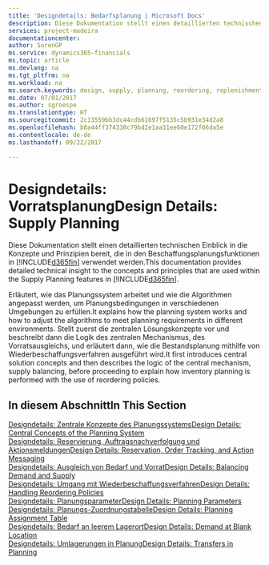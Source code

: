 ```yaml
---
title: 'Designdetails: Bedarfsplanung | Microsoft Docs'
description: Diese Dokumentation stellt einen detaillierten technischen Einblick in die Konzepte und Prinzipien bereit, die in den Beschaffungsplanungsfunktionen in [!INCLUDE[d365fin](includes/d365fin_md.md)] verwendet werden.
services: project-madeira
documentationcenter: 
author: SorenGP
ms.service: dynamics365-financials
ms.topic: article
ms.devlang: na
ms.tgt_pltfrm: na
ms.workload: na
ms.search.keywords: design, supply, planning, reordering, replenishment
ms.date: 07/01/2017
ms.author: sgroespe
ms.translationtype: HT
ms.sourcegitcommit: 2c13559bb3dc44cdb61697f5135c5b931e34d2a8
ms.openlocfilehash: b8a44ff374338c79bd2e1aa31ee60e172f06da5e
ms.contentlocale: de-de
ms.lasthandoff: 09/22/2017

---
```

# <a name="design-details-supply-planning"></a><span data-ttu-id="a6963-103">Designdetails: Vorratsplanung</span><span class="sxs-lookup"><span data-stu-id="a6963-103">Design Details: Supply Planning</span></span>
<span data-ttu-id="a6963-104">Diese Dokumentation stellt einen detaillierten technischen Einblick in die Konzepte und Prinzipien bereit, die in den Beschaffungsplanungsfunktionen in [!INCLUDE[d365fin](includes/d365fin_md.md)] verwendet werden.</span><span class="sxs-lookup"><span data-stu-id="a6963-104">This documentation provides detailed technical insight to the concepts and principles that are used within the Supply Planning features in [!INCLUDE[d365fin](includes/d365fin_md.md)].</span></span>  

<span data-ttu-id="a6963-105">Erläutert, wie das Planungssystem arbeitet und wie die Algorithmen angepasst werden, um Planungsbedingungen in verschiedenen Umgebungen zu erfüllen.</span><span class="sxs-lookup"><span data-stu-id="a6963-105">It explains how the planning system works and how to adjust the algorithms to meet planning requirements in different environments.</span></span> <span data-ttu-id="a6963-106">Stellt zuerst die zentralen Lösungskonzepte vor und beschreibt dann die Logik des zentralen Mechanismus, des Vorratsausgleichs, und erläutert dann, wie die Bestandsplanung mithilfe von Wiederbeschaffungsverfahren ausgeführt wird.</span><span class="sxs-lookup"><span data-stu-id="a6963-106">It first introduces central solution concepts and then describes the logic of the central mechanism, supply balancing, before proceeding to explain how inventory planning is performed with the use of reordering policies.</span></span>  

## <a name="in-this-section"></a><span data-ttu-id="a6963-107">In diesem Abschnitt</span><span class="sxs-lookup"><span data-stu-id="a6963-107">In This Section</span></span>  
[<span data-ttu-id="a6963-108">Designdetails: Zentrale Konzepte des Planungssystems</span><span class="sxs-lookup"><span data-stu-id="a6963-108">Design Details: Central Concepts of the Planning System</span></span>](design-details-central-concepts-of-the-planning-system.md)  
[<span data-ttu-id="a6963-109">Designdetails: Reservierung, Auftragsnachverfolgung und Aktionsmeldungen</span><span class="sxs-lookup"><span data-stu-id="a6963-109">Design Details: Reservation, Order Tracking, and Action Messaging</span></span>](design-details-reservation-order-tracking-and-action-messaging.md)  
[<span data-ttu-id="a6963-110">Designdetails: Ausgleich von Bedarf und Vorrat</span><span class="sxs-lookup"><span data-stu-id="a6963-110">Design Details: Balancing Demand and Supply</span></span>](design-details-balancing-demand-and-supply.md)  
[<span data-ttu-id="a6963-111">Designdetails: Umgang mit Wiederbeschaffungsverfahren</span><span class="sxs-lookup"><span data-stu-id="a6963-111">Design Details: Handling Reordering Policies</span></span>](design-details-handling-reordering-policies.md)  
[<span data-ttu-id="a6963-112">Designdetails: Planungsparameter</span><span class="sxs-lookup"><span data-stu-id="a6963-112">Design Details: Planning Parameters</span></span>](design-details-planning-parameters.md)  
[<span data-ttu-id="a6963-113">Designdetails: Planungs-Zuordnungstabelle</span><span class="sxs-lookup"><span data-stu-id="a6963-113">Design Details: Planning Assignment Table</span></span>](design-details-planning-assignment-table.md)  
[<span data-ttu-id="a6963-114">Designdetails: Bedarf an leerem Lagerort</span><span class="sxs-lookup"><span data-stu-id="a6963-114">Design Details: Demand at Blank Location</span></span>](design-details-demand-at-blank-location.md)  
[<span data-ttu-id="a6963-115">Designdetails: Umlagerungen in Planung</span><span class="sxs-lookup"><span data-stu-id="a6963-115">Design Details: Transfers in Planning</span></span>](design-details-transfers-in-planning.md)

